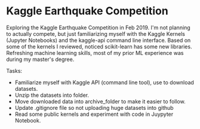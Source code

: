 # Kaggle Earthquake Competition
Exploring the Kaggle Earthquake Competition in Feb 2019.  I'm not planning to actually compete, but just familiarizing myself with the Kaggle Kernels (Jupyter Notebooks) and the kaggle-api command line interface. Based on some of the kernels I reviewed, noticed scikit-learn has some new libraries. Refreshing machine learning skills, most of my prior ML experience was during my master's degree.  

Tasks:
* Familiarize myself with Kaggle API (command line tool), use to download datasets.
* Unzip the datasets into folder.
* Move downloaded data into archive_folder to make it easier to follow.
* Update .gitignore file so not uploading huge datasets into github
* Read some public kernels and experiment with code in Juypyter Notebook.